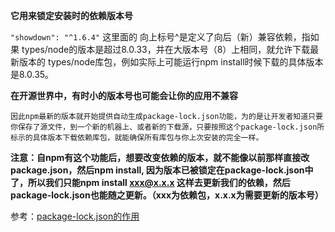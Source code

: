 
**它用来锁定安装时的依赖版本号**

`"showdown": "^1.6.4"`
这里面的 向上标号^是定义了向后（新）兼容依赖，指如果 types/node的版本是超过8.0.33，并在大版本号（8）上相同，就允许下载最新版本的 types/node库包，例如实际上可能运行npm install时候下载的具体版本是8.0.35。

**在开源世界中，有时小的版本号也可能会让你的应用不兼容**

```
因此npm最新的版本就开始提供自动生成package-lock.json功能，为的是让开发者知道只要你保存了源文件，到一个新的机器上、或者新的下载源，只要按照这个package-lock.json所标示的具体版本下载依赖库包，就能确保所有库包与你上次安装的完全一样。
```

**注意：自npm有这个功能后，想要改变依赖的版本，就不能像以前那样直接改package.json，然后npm install, 因为版本已被锁定在package-lock.json中了，所以我们只能npm install xxx@x.x.x  这样去更新我们的依赖，然后package-lock.json也能随之更新。（xxx为依赖包，x.x.x为需要更新的版本号）**


参考：[package-lock.json的作用](https://www.cnblogs.com/cangqinglang/p/8336754.html)



